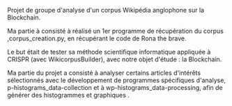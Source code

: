 Projet de groupe d'analyse d'un corpus Wikipédia anglophone sur la Blockchain.

Ma partie à consisté à réalisé un 1er programme de récupération du corpus ,corpus_creation.py, en récupérant le code de Rona the brave. 

Le but était de tester sa méthode scientifique informatique appliquée à CRISPR (avec WikicorpusBuilder), avec notre objet d'étude : la Blockchain.

Ma partie du projet a consisté à analyser certains articles d'intérêts sélectionnés avec le développement de programmes spécifiques d'analyse, p-histograms_data-collection et à wp-histograms_data-processing, afin de générer des histogrammes et graphiques .

